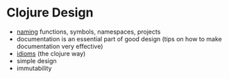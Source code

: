 # Clojure Design


- [naming](naming.md) functions, symbols, namespaces, projects
- documentation is an essential part of good design (tips on how to make documentation very effective)
- [idioms](idioms/) (the clojure way)
- simple design
- immutability

